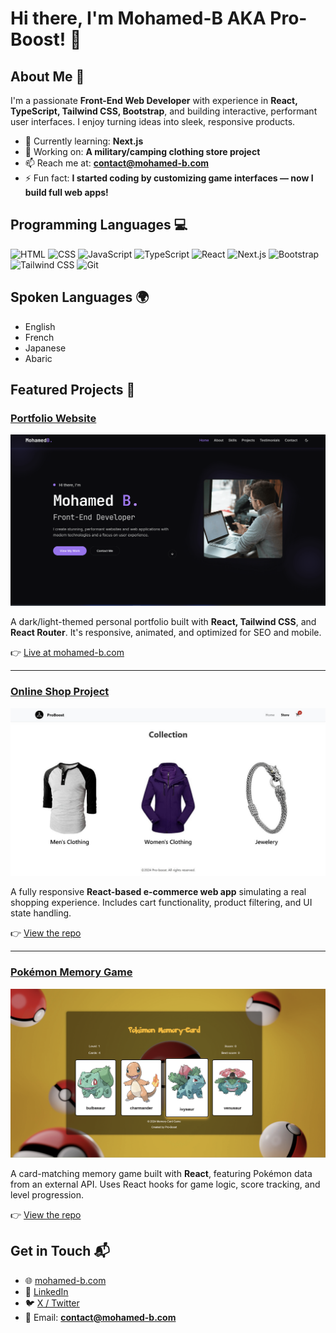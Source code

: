 # Hi there, I'm Mohamed-B AKA Pro-Boost! 👋


## About Me 🚀

I'm a passionate **Front-End Web Developer** with experience in **React, TypeScript, Tailwind CSS, Bootstrap**, and building interactive, performant user interfaces. I enjoy turning ideas into sleek, responsive products.

- 🌱 Currently learning: **Next.js**
- 🔭 Working on: **A military/camping clothing store project**
- 📫 Reach me at: **contact@mohamed-b.com**
- ⚡ Fun fact: **I started coding by customizing game interfaces — now I build full web apps!**

## Programming Languages 💻

![HTML](https://img.shields.io/badge/-HTML-E34F26?style=flat-square&logo=html5&logoColor=white)
![CSS](https://img.shields.io/badge/-CSS-1572B6?style=flat-square&logo=css3&logoColor=white)
![JavaScript](https://img.shields.io/badge/-JavaScript-F7DF1E?style=flat-square&logo=javascript&logoColor=black)
![TypeScript](https://img.shields.io/badge/-TypeScript-3178C6?style=flat-square&logo=typescript&logoColor=white)
![React](https://img.shields.io/badge/-React-61DAFB?style=flat-square&logo=react&logoColor=black)
![Next.js](https://img.shields.io/badge/-Next.js-000000?style=flat-square&logo=next.js&logoColor=white)
![Bootstrap](https://img.shields.io/badge/-Bootstrap-563D7C?style=flat-square&logo=bootstrap&logoColor=white)
![Tailwind CSS](https://img.shields.io/badge/-TailwindCSS-38B2AC?style=flat-square&logo=tailwind-css&logoColor=white)
![Git](https://img.shields.io/badge/-Git-F05032?style=flat-square&logo=git&logoColor=white)

## Spoken Languages 🌍

- English
- French
- Japanese
- Abaric

## Featured Projects 💼

### [Portfolio Website](https://github.com/pro-boost/glow-folio-darklight-magic)

![Portfolio Screenshot](./Portfolio.png)

A dark/light-themed personal portfolio built with **React, Tailwind CSS**, and **React Router**. It's responsive, animated, and optimized for SEO and mobile.

👉 [Live at mohamed-b.com](https://mohamed-b.com)


---

### [Online Shop Project](https://github.com/pro-boost/Shoping-cart)

![Shop Screenshot](./ShopingCart.jpeg)

A fully responsive **React-based e-commerce web app** simulating a real shopping experience. Includes cart functionality, product filtering, and UI state handling.

👉 [View the repo](https://github.com/pro-boost/Shoping-cart)

---

### [Pokémon Memory Game](https://github.com/pro-boost/Memory_card)

![Memory Game Screenshot](./PokemonGame.png)

A card-matching memory game built with **React**, featuring Pokémon data from an external API. Uses React hooks for game logic, score tracking, and level progression.

👉 [View the repo](https://github.com/pro-boost/Memory_card)

## Get in Touch 📬

- 🌐 [mohamed-b.com](https://mohamed-b.com)
- 💼 [LinkedIn](https://www.linkedin.com/in/mohamed-b-96378b324/?profileId=ACoAAFH8K5sBSvKSjh8yYpw4efFrO28146SkVmE)
- 🐦 [X / Twitter](https://x.com/Pro_boost_)
- 📧 Email: **contact@mohamed-b.com**
